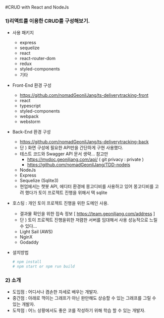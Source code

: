 #CRUD with React and NodeJs

### 1)리액트를 이용한 CRUD를 구성해보기.
 - 사용 패키지
    - express
    - sequelize
    - react
    - react-router-dom
    - redux
    - styled-components
    - 기타
 
 - Front-End 환경 구성
    - https://github.com/nomadGeonilJang/ts-deliverytracking-front
    - react
    - typescript
    - styled-components
    - webpack
    - webstorm
    
 - Back-End 환경 구성
    - https://github.com/nomadGeonilJang/ts-deliverytracking-back
    - 단 ) 화면 구성에 필요한 API만을 간단하게 구현 사용했다.
    - 테스트 코드와 Swagger API 문서 생략... 참고만
        - https://mydoc.geoniljang.com/api/ ( git privacy : private )
        - https://github.com/nomadGeonilJang/TDD-nodejs
    - NodeJs
    - Express
    - Sequelize (Sqlite3)
    - 현업에서는 챗봇 API, 에디터 환경에 몽고디비를 사용하고 있어 몽고디비를 고려 했다가 토이 프로젝트 진행을 위해서 택 sqlite
     
 - 호스팅 : 개인 토이 프로젝트 진행을 위한 도메인 사용.
    - 결과물 확인을 위한 접속 정보 [ https://team.geoniljang.com/address ]
    - 단 ) 토이 프로젝트 진행을위한 저렴한 서버를 임대해서 사용 성능적으로 느릴 수 있다...
    - Light Sail (AWS) 
    - NginX
    - Godaddy
    
 - 설치방법
    ```bash
    # npm install 
    # npm start or npm run build 
    ```

### 2) 소개
 - 도입점 : 어디서나 겸손한 자세로 배우는 개발자.
 - 중간점 : 아래로 꺽이는 그래프가 아닌 완만해도 상승할 수 있는 그래프를 그릴 수 있는 개발자.
 - 도착점 : 어느 상황에서도 좋은 코를 작성하기 위해 학습 할 수 있는 개발자.